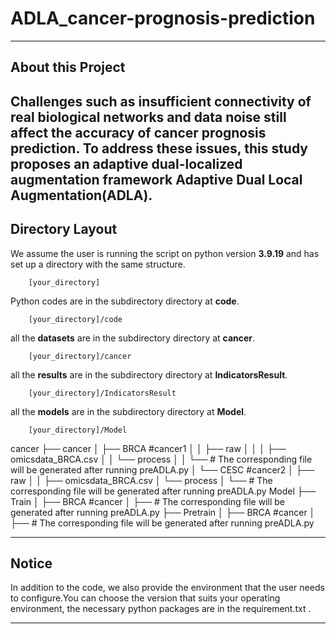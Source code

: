 # ADLA_cancer-prognosis-prediction
---

## About this Project

Challenges such as insufficient connectivity of real biological networks and data noise still affect the accuracy of cancer prognosis prediction. To address these issues, this study proposes an adaptive dual-localized augmentation framework Adaptive Dual Local Augmentation(ADLA).
---
## Directory Layout

We assume the user is running the script on python version **3.9.19** and has set up a directory with the same structure.
~~~
    [your_directory]  
~~~
Python codes are in the subdirectory directory at **code**. 
~~~
    [your_directory]/code  
~~~
all the **datasets**  are in the subdirectory directory at **cancer**. 
~~~
    [your_directory]/cancer  
~~~
all the **results**  are in the subdirectory directory at **IndicatorsResult**. 
~~~
    [your_directory]/IndicatorsResult 
~~~
all the **models**  are in the subdirectory directory at **Model**. 
~~~
    [your_directory]/Model
~~~

</details></summary>cancer</summary>
    ├── cancer
    │ 	 ├── BRCA           #cancer1
    │ 	 │ 	 ├── raw		  
    │ 	 │ 	 │	 ├── omicsdata_BRCA.csv  
    │ 	 │ 	 └── process
    │ 	 │ 	 	 └── # The corresponding file will be generated after running preADLA.py	    
    │ 	 └── CESC           #cancer2
    │ 	     ├── raw		  
    │ 	  	 │	 ├── omicsdata_BRCA.csv  
    │ 	  	 └── process
    │ 	  	 	 └── # The corresponding file will be generated after running preADLA.py			    

</details>
</details></summary>Model</summary>
    ├── Train
    │ 	├── BRCA #cancer
    │       ├── # The corresponding file will be generated after running preADLA.py		
    ├── Pretrain
    │   ├── BRCA #cancer
    │       ├── # The corresponding file will be generated after running preADLA.py		

</details>

---
## Notice

In addition to the code, we also provide the environment that the user needs to configure.You can choose the version that suits your operating environment,  the necessary python packages are in the requirement.txt .

---






